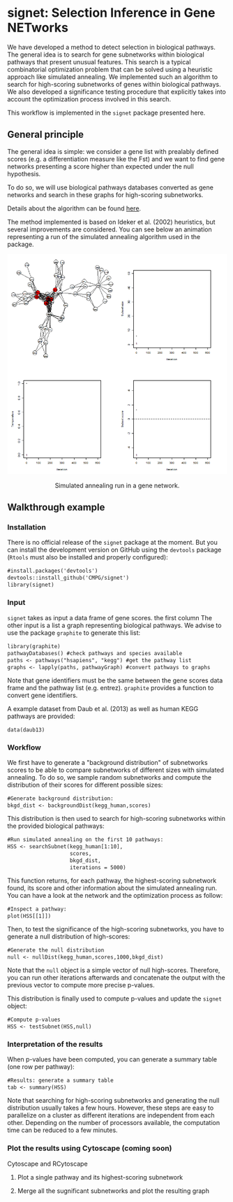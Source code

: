 # signet: Selection Inference in Gene NETworks

We have developed a method to detect selection in biological pathways. 
The general idea is to search for gene subnetworks within biological pathways
that present unusual features. This search is a typical combinatorial 
optimization problem that can be solved using a heuristic approach like 
simulated annealing. We implemented such an algorithm to search for high-scoring
subnetworks of genes within biological pathways. We also developed a 
significance testing procedure that explicitly takes into account the 
optimization process involved in this search.

This workflow is implemented in the `signet` package presented here.

## General principle

The general idea is simple: we consider a gene list with prealably defined scores 
(e.g. a differentiation measure like the Fst) and we want to find gene networks
presenting a score higher than expected under the null hypothesis.

To do so, we will use biological pathways databases converted as gene networks 
and search in these graphs for high-scoring subnetworks.

Details about the algorithm can be found <a href="http://biorxiv.org/content/early/2017/04/18/128306">here</a>.

The method implemented is based on Ideker et al. (2002) heuristics, 
but several improvements are considered. You can see below an animation 
representing a run of the simulated annealing algorithm used in the package.

<p align="center"><img src="misc/anim_50fps.gif"></p>
<p align="center">Simulated annealing run in a gene network.</p>

## Walkthrough example

### Installation

There is no official release of the `signet` package at the moment. 
But you can install the development version on GitHub using the `devtools` 
package (`Rtools` must also be installed and properly configured):

```{r}
#install.packages('devtools')
devtools::install_github('CMPG/signet')
library(signet)
```

### Input

`signet` takes as input a data frame of gene scores. the first column
The other input is a list a graph representing biological pathways. We advise 
to use the package `graphite` to generate this list:

```{r}
library(graphite)
pathwayDatabases() #check pathways and species available
paths <- pathways("hsapiens", "kegg") #get the pathway list
graphs <- lapply(paths, pathwayGraph) #convert pathways to graphs
```

Note that gene identifiers must be the same between the gene scores data frame
and the pathway list (e.g. entrez). `graphite` provides a function to convert
gene identifiers.

A example dataset from Daub et al. (2013) as well as human KEGG pathways are 
provided:

```{r}
data(daub13)
```

### Workflow

We first have to generate a "background distribution" of subnetworks scores
to be able to compare subnetworks of different sizes with simulated annealing.
To do so, we sample random subnetworks and compute the distribution of 
their scores for different possible sizes:

```{r}
#Generate background distribution:
bkgd_dist <- backgroundDist(kegg_human,scores)
```

This distribution is then used to search for high-scoring subnetworks within the
provided biological pathways:

```{r}
#Run simulated annealing on the first 10 pathways:
HSS <- searchSubnet(kegg_human[1:10],
                    scores,
                    bkgd_dist,
                    iterations = 5000)
```

This function returns, for each pathway, the highest-scoring subnetwork found,
its score and other information about the simulated annealing run. You can have
a look at the network and the optimization process as follow:

```{r}
#Inspect a pathway:
plot(HSS[[1]])
```

Then, to test the significance of the high-scoring subnetworks, you have to 
generate a null distribution of high-scores:

```{r}
#Generate the null distribution
null <- nullDist(kegg_human,scores,1000,bkgd_dist)
```

Note that the `null` object is a simple vector of null high-scores. Therefore,
you can run other iterations afterwards and concatenate the output with the
previous vector to compute more precise p-values.

This distribution is finally used to compute p-values and update the 
`signet` object:

```{r}
#Compute p-values
HSS <- testSubnet(HSS,null)
```

### Interpretation of the results

When p-values have been computed, you can generate a summary table
(one row per pathway):

```{r}
#Results: generate a summary table
tab <- summary(HSS)
```

Note that searching for high-scoring subnetworks and generating the null 
distribution usually takes a few hours. However, these steps are easy
to parallelize on a cluster as different iterations are independent from each 
other. Depending on the number of processors available, the computation time
can be reduced to a few minutes.

### Plot the results using Cytoscape (coming soon)

Cytoscape and RCytoscape

1. Plot a single pathway and its highest-scoring subnetwork

2. Merge all the sugnificant subnetworks and plot the resulting graph


